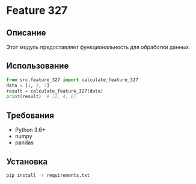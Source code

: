 # Feature 327
## Описание
Этот модуль предоставляет функциональность для обработки данных.
## Использование
```python
from src.feature_327 import calculate_feature_327
data = [1, 2, 3]
result = calculate_feature_327(data)
print(result)  # [2, 4, 6]
```
## Требования
- Python 3.6+
- numpy
- pandas
## Установка
```bash
pip install -r requirements.txt
```